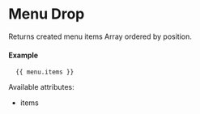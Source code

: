 # Menu Drop

Returns created menu items Array ordered by position.

#### Example

~~~ liquid
  {{ menu.items }}
~~~

Available attributes:

* items
